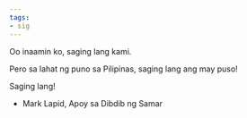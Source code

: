 ```yaml
---
tags:
- sig
---
```




Oo inaamin ko, saging lang kami.

Pero sa lahat ng puno sa Pilipinas, saging lang ang may puso!

Saging lang!

- Mark Lapid, Apoy sa Dibdib ng Samar